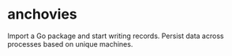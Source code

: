 # anchovies

Import a Go package and start writing records. Persist data across processes based on unique machines.
